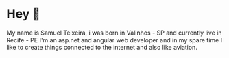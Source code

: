 # Hey  👋

My name is Samuel Teixeira, i was born in Valinhos - SP and currently live in Recife - PE
I'm an asp.net and angular web developer and in my spare time I like to create things connected to the internet and also like aviation.
